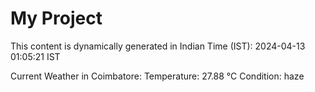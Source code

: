 # My Project

This content is dynamically generated in Indian Time (IST): 2024-04-13 01:05:21 IST


Current Weather in Coimbatore:
Temperature: 27.88 °C
Condition: haze
